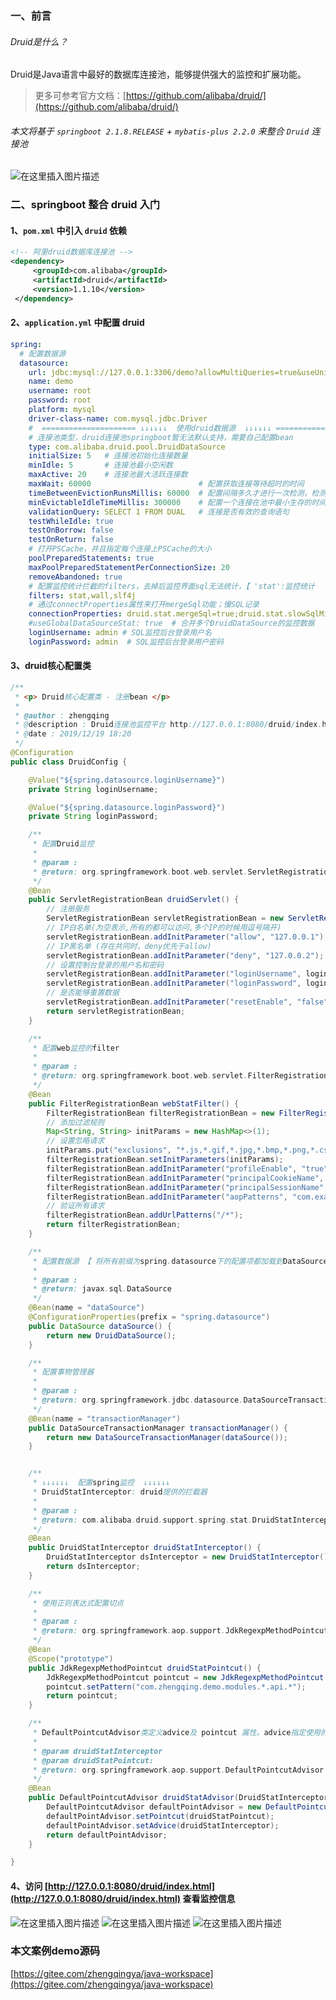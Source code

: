 ﻿### 一、前言

###### Druid是什么？

Druid是Java语言中最好的数据库连接池，能够提供强大的监控和扩展功能。

> 更多可参考官方文档：[https://github.com/alibaba/druid/](https://github.com/alibaba/druid/)


###### 本文将基于	` springboot 2.1.8.RELEASE ` + ` mybatis-plus 2.2.0 ` 来整合  `Druid` 连接池
![在这里插入图片描述](https://img-blog.csdnimg.cn/20191220100925759.png?x-oss-process=image/watermark,type_ZmFuZ3poZW5naGVpdGk,shadow_10,text_aHR0cHM6Ly96aGVuZ3FpbmcuYmxvZy5jc2RuLm5ldA==,size_16,color_FFFFFF,t_70)

### 二、springboot 整合 druid 入门

#### 1、`pom.xml` 中引入 `druid` 依赖

```xml
<!-- 阿里druid数据库连接池 -->
<dependency>
     <groupId>com.alibaba</groupId>
     <artifactId>druid</artifactId>
     <version>1.1.10</version>
 </dependency>
```

#### 2、`application.yml` 中配置 druid

```yml
spring:
  # 配置数据源
  datasource:
    url: jdbc:mysql://127.0.0.1:3306/demo?allowMultiQueries=true&useUnicode=true&characterEncoding=UTF8&zeroDateTimeBehavior=convertToNull&useSSL=false # MySQL在高版本需要指明是否进行SSL连接 解决则加上 &useSSL=false
    name: demo
    username: root
    password: root
    platform: mysql
    driver-class-name: com.mysql.jdbc.Driver
    #  ===================== ↓↓↓↓↓↓  使用druid数据源  ↓↓↓↓↓↓ =====================
    # 连接池类型，druid连接池springboot暂无法默认支持，需要自己配置bean
    type: com.alibaba.druid.pool.DruidDataSource
    initialSize: 5   # 连接池初始化连接数量
    minIdle: 5       # 连接池最小空闲数
    maxActive: 20    # 连接池最大活跃连接数
    maxWait: 60000                        # 配置获取连接等待超时的时间
    timeBetweenEvictionRunsMillis: 60000  # 配置间隔多久才进行一次检测，检测需要关闭的空闲连接，单位是毫秒
    minEvictableIdleTimeMillis: 300000    # 配置一个连接在池中最小生存的时间，单位是毫秒
    validationQuery: SELECT 1 FROM DUAL   # 连接是否有效的查询语句
    testWhileIdle: true
    testOnBorrow: false
    testOnReturn: false
    # 打开PSCache，并且指定每个连接上PSCache的大小
    poolPreparedStatements: true
    maxPoolPreparedStatementPerConnectionSize: 20
    removeAbandoned: true
    # 配置监控统计拦截的filters，去掉后监控界面sql无法统计，【 'stat':监控统计  'wall'：用于防火墙，防御sql注入   'slf4j':日志 】
    filters: stat,wall,slf4j
    # 通过connectProperties属性来打开mergeSql功能；慢SQL记录
    connectionProperties: druid.stat.mergeSql=true;druid.stat.slowSqlMillis=5000
    #useGlobalDataSourceStat: true  # 合并多个DruidDataSource的监控数据
    loginUsername: admin # SQL监控后台登录用户名
    loginPassword: admin  # SQL监控后台登录用户密码
```

#### 3、druid核心配置类

```java
/**
 * <p> Druid核心配置类 - 注册bean </p>
 *
 * @author : zhengqing
 * @description : Druid连接池监控平台 http://127.0.0.1:8080/druid/index.html
 * @date : 2019/12/19 18:20
 */
@Configuration
public class DruidConfig {

    @Value("${spring.datasource.loginUsername}")
    private String loginUsername;

    @Value("${spring.datasource.loginPassword}")
    private String loginPassword;

    /**
     * 配置Druid监控
     *
     * @param :
     * @return: org.springframework.boot.web.servlet.ServletRegistrationBean
     */
    @Bean
    public ServletRegistrationBean druidServlet() {
        // 注册服务
        ServletRegistrationBean servletRegistrationBean = new ServletRegistrationBean(new StatViewServlet(), "/druid/*");
        // IP白名单(为空表示,所有的都可以访问,多个IP的时候用逗号隔开)
        servletRegistrationBean.addInitParameter("allow", "127.0.0.1");
        // IP黑名单 (存在共同时，deny优先于allow)
        servletRegistrationBean.addInitParameter("deny", "127.0.0.2");
        // 设置控制台登录的用户名和密码
        servletRegistrationBean.addInitParameter("loginUsername", loginUsername);
        servletRegistrationBean.addInitParameter("loginPassword", loginPassword);
        // 是否能够重置数据
        servletRegistrationBean.addInitParameter("resetEnable", "false");
        return servletRegistrationBean;
    }

    /**
     * 配置web监控的filter
     *
     * @param :
     * @return: org.springframework.boot.web.servlet.FilterRegistrationBean
     */
    @Bean
    public FilterRegistrationBean webStatFilter() {
        FilterRegistrationBean filterRegistrationBean = new FilterRegistrationBean(new WebStatFilter());
        // 添加过滤规则
        Map<String, String> initParams = new HashMap<>(1);
        // 设置忽略请求
        initParams.put("exclusions", "*.js,*.gif,*.jpg,*.bmp,*.png,*.css,*.ico,/druid/*");
        filterRegistrationBean.setInitParameters(initParams);
        filterRegistrationBean.addInitParameter("profileEnable", "true");
        filterRegistrationBean.addInitParameter("principalCookieName", "USER_COOKIE");
        filterRegistrationBean.addInitParameter("principalSessionName", "");
        filterRegistrationBean.addInitParameter("aopPatterns", "com.example.demo.service");
        // 验证所有请求
        filterRegistrationBean.addUrlPatterns("/*");
        return filterRegistrationBean;
    }

    /**
     * 配置数据源 【 将所有前缀为spring.datasource下的配置项都加载到DataSource中 】
     *
     * @param :
     * @return: javax.sql.DataSource
     */
    @Bean(name = "dataSource")
    @ConfigurationProperties(prefix = "spring.datasource")
    public DataSource dataSource() {
        return new DruidDataSource();
    }

    /**
     * 配置事物管理器
     *
     * @param :
     * @return: org.springframework.jdbc.datasource.DataSourceTransactionManager
     */
    @Bean(name = "transactionManager")
    public DataSourceTransactionManager transactionManager() {
        return new DataSourceTransactionManager(dataSource());
    }


    /**
     * ↓↓↓↓↓↓  配置spring监控  ↓↓↓↓↓↓
     * DruidStatInterceptor: druid提供的拦截器
     *
     * @param :
     * @return: com.alibaba.druid.support.spring.stat.DruidStatInterceptor
     */
    @Bean
    public DruidStatInterceptor druidStatInterceptor() {
        DruidStatInterceptor dsInterceptor = new DruidStatInterceptor();
        return dsInterceptor;
    }

    /**
     * 使用正则表达式配置切点
     *
     * @param :
     * @return: org.springframework.aop.support.JdkRegexpMethodPointcut
     */
    @Bean
    @Scope("prototype")
    public JdkRegexpMethodPointcut druidStatPointcut() {
        JdkRegexpMethodPointcut pointcut = new JdkRegexpMethodPointcut();
        pointcut.setPattern("com.zhengqing.demo.modules.*.api.*");
        return pointcut;
    }

    /**
     * DefaultPointcutAdvisor类定义advice及 pointcut 属性。advice指定使用的通知方式，也就是druid提供的DruidStatInterceptor类，pointcut指定切入点
     *
     * @param druidStatInterceptor
     * @param druidStatPointcut:
     * @return: org.springframework.aop.support.DefaultPointcutAdvisor
     */
    @Bean
    public DefaultPointcutAdvisor druidStatAdvisor(DruidStatInterceptor druidStatInterceptor, JdkRegexpMethodPointcut druidStatPointcut) {
        DefaultPointcutAdvisor defaultPointAdvisor = new DefaultPointcutAdvisor();
        defaultPointAdvisor.setPointcut(druidStatPointcut);
        defaultPointAdvisor.setAdvice(druidStatInterceptor);
        return defaultPointAdvisor;
    }

}
```

#### 4、访问 [http://127.0.0.1:8080/druid/index.html](http://127.0.0.1:8080/druid/index.html) 查看监控信息

![在这里插入图片描述](https://img-blog.csdnimg.cn/20191220115832968.png?x-oss-process=image/watermark,type_ZmFuZ3poZW5naGVpdGk,shadow_10,text_aHR0cHM6Ly96aGVuZ3FpbmcuYmxvZy5jc2RuLm5ldA==,size_16,color_FFFFFF,t_70)
![在这里插入图片描述](https://img-blog.csdnimg.cn/20191220115914119.png?x-oss-process=image/watermark,type_ZmFuZ3poZW5naGVpdGk,shadow_10,text_aHR0cHM6Ly96aGVuZ3FpbmcuYmxvZy5jc2RuLm5ldA==,size_16,color_FFFFFF,t_70)
![在这里插入图片描述](https://img-blog.csdnimg.cn/20191220115939843.png?x-oss-process=image/watermark,type_ZmFuZ3poZW5naGVpdGk,shadow_10,text_aHR0cHM6Ly96aGVuZ3FpbmcuYmxvZy5jc2RuLm5ldA==,size_16,color_FFFFFF,t_70)



### 本文案例demo源码

[https://gitee.com/zhengqingya/java-workspace](https://gitee.com/zhengqingya/java-workspace)
